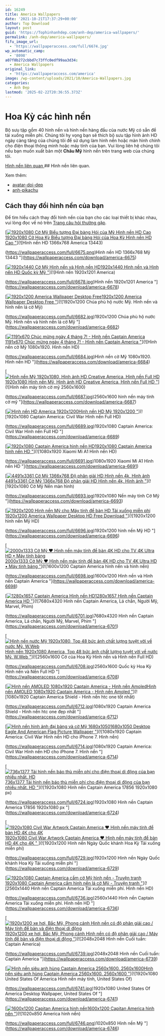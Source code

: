 ```yaml
---
id: 16249
title: America Wallpapers
date: '2021-10-21T17:37:29+00:00'
author: Top Download
layout: post
guid: 'https://Tophinhanhdep.com/anh-dep/america-wallpapers/'
permalink: /anh-dep/america-wallpapers/
fifu_image_url:
  - 'https://wallpaperaccess.com/full/6674.jpg'
wp_automatic_camp:
  - '8098'
a07f8b272cbbd7c73ffc0edf99aa3d34:
  - America Wallpapers
original_link:
  - 'https://wallpaperaccess.com/america'
image: /wp-content/uploads/2021/10/America-Wallpapers.jpg
categories:
  - Ảnh Đẹp
lastmod: '2025-02-22T20:36:55.373Z'
---
```

# Hoa Kỳ các hình nền

Bộ sưu tập gồm 40 hình nền và hình nền hàng đầu của nước Mỹ có sẵn để tải xuống miễn phí. Chúng tôi hy vọng bạn sẽ thích bộ sưu tập hình ảnh HD ngày càng tăng của chúng tôi để sử dụng làm hình nền hoặc màn hình chính cho điện thoại thông minh hoặc máy tính của bạn. Vui lòng liên hệ chúng tôi nếu bạn muốn xuất bản một **Châu Mỹ** hình nền trên trang web của chúng tôi.

[Hình nền liên quan ](#related) ## Hình nền liên quan.

   
 Xem thêm:

   
- [avatar-doi-dep](https://tophinhanhdep.com/anh-avatar/avatar-doi-dep/)
- [anh-pikachu](https://tophinhanhdep.com/anh-anime/anh-pikachu/)

## Cách thay đổi hình nền của bạn

 Để tìm hiểu cách thay đổi hình nền của bạn cho các loại thiết bị khác nhau, vui lòng đọc về nó trên [Trang câu hỏi thường gặp](https://tophinhanhdep.com/faq/).

  
[[![1920x1080 Cờ Mỹ Biểu tượng Đại bàng Hói của Mỹ Hình nền HD Cao](https://wallpaperaccess.com/full/6674.jpg)1920x1080 Cờ Hoa Kỳ Biểu tượng Đại bàng Hói của Hoa Kỳ Hình nền HD Cao "](https://wallpaperaccess.com/download/america-6674)](![Hình nền HD 1366x768 America 13443)

(https://wallpaperaccess.com/full/6675.png)Hình nền HD 1366x768 Mỹ 13443 "](https://wallpaperaccess.com/download/america-6675)

[[![1920x1440 Cờ Mỹ Hình nền và Hình nền HD](https://wallpaperaccess.com/full/6677.jpg)1920x1440 Hình nền và Hình nền HD Quốc kỳ Mỹ "](https://wallpaperaccess.com/download/america-6677)](![Hình nền 1920x1201 America)

(https://wallpaperaccess.com/full/6678.jpg)Hình nền 1920x1201 America "](https://wallpaperaccess.com/download/america-6678)

[[![1920x1200 America Wallpaper Desktop Free](https://wallpaperaccess.com/full/6681.jpg)1920x1200 America Wallpaper Desktop Free "](https://wallpaperaccess.com/download/america-6681)](![1920x1200 Chúa phù hộ nước Mỹ.  Hình nền và hình nền lá cờ Mỹ)

(https://wallpaperaccess.com/full/6682.jpg)1920x1200 Chúa phù hộ nước Mỹ. Hình nền và hình nền lá cờ Mỹ "](https://wallpaperaccess.com/download/america-6682)

[[![1191x670 Chúc mừng ngày 4 tháng 7!  - Hình nền Captain America](https://wallpaperaccess.com/full/6683.jpg)1191x670 Chúc mừng ngày 4 tháng 7! - Hình nền Captain America "](https://wallpaperaccess.com/download/america-6683)](![Hình nền cờ Mỹ 1080x1920.  Hình nền HD)

(https://wallpaperaccess.com/full/6684.jpg)Hình nền cờ Mỹ 1080x1920. Hình nền HD "](https://wallpaperaccess.com/download/america-6684)

[[![Hình nền Mỹ 1920x1080, Hình ảnh HD Creative America, Hình nền Full HD](https://wallpaperaccess.com/full/6685.jpg)1920x1080 Hình nền Mỹ, Hình ảnh HD Creative America, Hình nền Full HD "](https://wallpaperaccess.com/download/america-6685)](![Hình nền máy tính cờ mỹ 2560x1600)

(https://wallpaperaccess.com/full/6687.jpg)2560x1600 hình nền máy tính cờ mỹ "](https://wallpaperaccess.com/download/america-6687)

[[![Hình nền HD America 1920x1200](https://wallpaperaccess.com/full/6688.jpg)Hình nền HD Mỹ 1920x1200 "](https://wallpaperaccess.com/download/america-6688)](![1920x1080 Captain America: Civil War Hình nền Full HD)

(https://wallpaperaccess.com/full/6689.jpg)1920x1080 Captain America: Civil War Hình nền Full HD "](https://wallpaperaccess.com/download/america-6689)

[[![1920x1080 Captain America hình nền HD](https://wallpaperaccess.com/full/6690.jpg)1920x1080 Captain America hình nền HD "](https://wallpaperaccess.com/download/america-6690)](![1080x1920 Xiaomi Mi A1 Hình nền HD)

(https://wallpaperaccess.com/full/6691.jpg)1080x1920 Xiaomi Mi A1 Hình nền HD "](https://wallpaperaccess.com/download/america-6691)

[[![4491x3361 Cờ Mỹ 1366x768 Độ phân giải HD Hình nền 4k, Hình ảnh](https://wallpaperaccess.com/full/6692.jpg)4491x3361 Cờ Mỹ 1366x768 Độ phân giải HD Hình nền 4k, Hình ảnh "](https://wallpaperaccess.com/download/america-6692)](![1920x1080 Cờ Mỹ Nền màn hình)

(https://wallpaperaccess.com/full/6693.jpg)1920x1080 Nền máy tính Cờ Mỹ "](https://wallpaperaccess.com/download/america-6693)

[[![1920x1200 Hình nền Mỹ cho Máy tính để bàn HD Tải xuống miễn phí](https://wallpaperaccess.com/full/6695.jpg)1920x1200 America Wallpaper Desktop HD Free Download "](https://wallpaperaccess.com/download/america-6695)](![1920x1200 hình nền Mỹ HD)

(https://wallpaperaccess.com/full/6696.jpg)1920x1200 hình nền Mỹ HD "](https://wallpaperaccess.com/download/america-6696)

[[![2000x1333 Cờ Mỹ ❤ Hình nền máy tính để bàn 4K HD cho TV 4K Ultra HD • Máy tính bảng](https://wallpaperaccess.com/full/6697.jpg)2000x1333 Cờ Mỹ ❤ Hình nền máy tính để bàn 4K HD cho TV 4K Ultra HD • Máy tính bảng "](https://wallpaperaccess.com/download/america-6697)](![1600x1200 Captain America hình nền và hình nền)

(https://wallpaperaccess.com/full/6698.jpg)1600x1200 Hình nền và Hình nền Captain America "](https://wallpaperaccess.com/download/america-6698)

[[![1280x1657 Captain America Hình nền HD](https://wallpaperaccess.com/full/6699.jpg)1280x1657 Hình nền Captain America HD "](https://wallpaperaccess.com/download/america-6699)](![7680x4320 Hình nền Captain America, Lá chắn, Người Mỹ, Marvel, Phim)

(https://wallpaperaccess.com/full/6701.jpg)7680x4320 Hình nền Captain America, Lá chắn, Người Mỹ, Marvel, Phim "](https://wallpaperaccess.com/download/america-6701)

[[![Hình nền nước Mỹ 1920x1080, Top 48 bức ảnh chất lượng tuyệt vời về nước Mỹ.  W.Web](https://wallpaperaccess.com/full/6703.jpg)Hình nền 1920x1080 America, Top 48 bức ảnh chất lượng tuyệt vời về nước Mỹ. W.Web "](https://wallpaperaccess.com/download/america-6703)](![2560x1600 Cờ ​​của Hoa Kỳ Hình nền và Hình nền Full HD)

(https://wallpaperaccess.com/full/6708.jpg)2560x1600 Quốc kỳ Hoa Kỳ Hình nền và Nền Full HD "](https://wallpaperaccess.com/download/america-6708)

[[![Hình nền AMOLED 1080x1920 Captain America - Hình nền Amoled](https://wallpaperaccess.com/full/6710.png)Hình nền AMOLED 1080x1920 Captain America - Hình nền Amoled "](https://wallpaperaccess.com/download/america-6710)](![1080x1920 Captain America Shield - Hình nền htc one tốt nhất)

(https://wallpaperaccess.com/full/6712.jpg)1080x1920 Captain America Shield - Hình nền htc one đẹp nhất "](https://wallpaperaccess.com/download/america-6712)

[[![Hình nền hình ảnh đại bàng và cờ Mỹ 1680x1050](https://wallpaperaccess.com/full/6713.jpg)1680x1050 Desktop Eagle And American Flag Picture Wallpaper "](https://wallpaperaccess.com/download/america-6713)](![1080x1920 Captain America: Civil War Hình nền HD cho iPhone 7. Hình nền)

(https://wallpaperaccess.com/full/6714.jpg)1080x1920 Captain America: Civil War Hình nền HD cho iPhone 7. Hình nền "](https://wallpaperaccess.com/download/america-6714)

[[![736x1377 Tải hình nền báo thù miễn phí cho điện thoại di động của bạn nhiều nhất.  HD](https://wallpaperaccess.com/full/6715.jpg)736x1377 Tải hình nền báo thù miễn phí cho điện thoại di động của bạn nhiều nhất. HD "](https://wallpaperaccess.com/download/america-6715)](![1920x1080 Hình nền Captain America 17856 1920x1080 px)

(https://wallpaperaccess.com/full/6724.jpg)1920x1080 Hình nền Captain America 17856 1920x1080 px "](https://wallpaperaccess.com/download/america-6724)

[[![1920x1080 Civil War Artwork Captain America ❤ Hình nền máy tính để bàn HD 4K cho 4K](https://wallpaperaccess.com/full/6727.jpg)1920x1080 Civil War Artwork Captain America ❤ Hình nền máy tính để bàn HD 4K cho 4K " ](https://wallpaperaccess.com/download/america-6727)](![1920x1200 Hình nền Ngày Quốc khánh Hoa Kỳ Tải xuống miễn phí)

(https://wallpaperaccess.com/full/6729.jpg)1920x1200 Hình nền Ngày Quốc khánh Hoa Kỳ Tải xuống miễn phí "](https://wallpaperaccess.com/download/america-6729)

[[![1920x1080 Captain America cầm cờ Mỹ hình nền - Truyện tranh](https://wallpaperaccess.com/full/6730.jpg)1920x1080 Captain America cầm hình nền lá cờ Mỹ - Truyện tranh "](https://wallpaperaccess.com/download/america-6730)](![2560x1440 Hình nền Captain America Tải xuống miễn phí.  Hình nền HD)

(https://wallpaperaccess.com/full/6736.jpg)2560x1440 Hình nền Captain America Tải xuống miễn phí. Hình nền HD "](https://wallpaperaccess.com/download/america-6736)

[[![1920x1200 xe hơi, Bắc Mỹ, Phong cảnh Hình nền có độ phân giải cao / Máy tính để bàn và điện thoại di động](https://wallpaperaccess.com/full/6738.jpg)1920x1200 xe hơi, Bắc Mỹ, Phong cảnh Hình nền có độ phân giải cao / Máy tính để bàn và điện thoại di động "](https://wallpaperaccess.com/download/america-6738)](![2048x2048 Hình nền Cuối tuần: Captain America)

(https://wallpaperaccess.com/full/6739.jpg)2048x2048 Hình nền Cuối tuần: Captain America "](https://wallpaperaccess.com/download/america-6739)

[[![Hình nền siêu anh hùng Captain America 2560x1600.  2560x1600](https://wallpaperaccess.com/full/6740.jpg)Hình nền siêu anh hùng Captain America 2560x1600. 2560x1600 "](https://wallpaperaccess.com/download/america-6740)](![1920x1080 United States Of America Hình nền máy tính, United States Of)

(https://wallpaperaccess.com/full/6741.jpg)1920x1080 United States Of America Desktop Wallpaper, United States Of "](https://wallpaperaccess.com/download/america-6741)

[[![1600x1200 Capitan America hình nền](https://wallpaperaccess.com/full/6745.jpg)1600x1200 Capitan America hình nền "](https://wallpaperaccess.com/download/america-6745)](![1020x850 America hình nền)

(https://wallpaperaccess.com/full/6746.png)1020x850 Hình nền Mỹ "](https://wallpaperaccess.com/download/america-6746)
